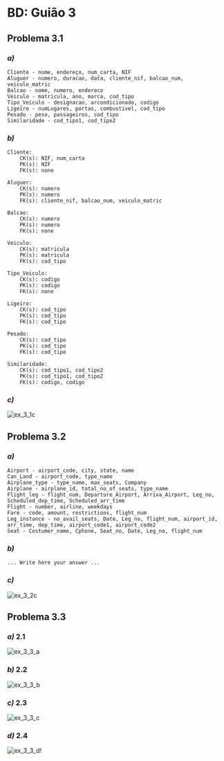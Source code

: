 # BD: Guião 3


## ​Problema 3.1
 
### *a)*

```
Cliente - nome, endereço, num_carta, NIF
Aluguer - numero, duracao, data, cliente_nif, balcao_num, veiculo_matric
Balcao - nome, numero, endereco
Veiculo - matricula, ano, marca, cod_tipo
Tipo_Veiculo - designacao, arcondicionado, codigo
Ligeiro - numLugares, portas, combustivel, cod_tipo
Pesado - peso, passageiros, cod_tipo
Similaridade - cod_tipo1, cod_tipo2
```


### *b)* 

```
Cliente:
	CK(s): NIF, num_carta
	PK(s): NIF
	FK(s): none

Aluguer:
	CK(s): numero
	PK(s): numero
	FK(s): cliente_nif, balcao_num, veiculo_matric

Balcao:
	CK(s): numero
	PK(s): numero
	FK(s): none

Veiculo:
	CK(s): matricula
	PK(s): matricula
	FK(s): cod_tipo

Tipo_Veiculo:
	CK(s): codigo
	PK(s): codigo
	FK(s): none

Ligeiro:
	CK(s): cod_tipo
	PK(s): cod_tipo
	FK(s): cod_tipo

Pesado:
	CK(s): cod_tipo
	PK(s): cod_tipo
	FK(s): cod_tipo

Similaridade:
	CK(s): cod_tipo1, cod_tipo2
	PK(s): cod_tipo1, cod_tipo2
	FK(s): codigo, codigo
```


### *c)* 

![ex_3_1c](ex_3_1_c.png "AnImage")


## ​Problema 3.2

### *a)*

```
Airport - airport_code, city, state, name
Can_Land - airport_code, type_name
Airplane_type - type_name, max_seats, Company
Airplane - airplane_id, total_no_of_seats, type_name
Flight_leg - flight_num, Departure_Airport, Arriva_Airport, Leg_no, Scheduled_dep_time, Scheduled_arr_time
Flight - number, airline, weekdays
Fare - code, amount, restrictions, flight_num
Leg_instance - no_avail_seats, Date, Leg_no, flight_num, airport_id, arr_time, dep_time, airport_code1, airport_code2
Seat - Costumer_name, Cphone, Seat_no, Date, Leg_no, flight_num
```


### *b)* 

```
... Write here your answer ...
```


### *c)* 

![ex_3_2c](ex_3_2_c.png "AnImage")


## ​Problema 3.3


### *a)* 2.1

![ex_3_3_a](ex_3_3_a.png "AnImage")

### *b)* 2.2

![ex_3_3_b](ex_3_3_b.png "AnImage")

### *c)* 2.3

![ex_3_3_c](ex_3_3_c.png "AnImage")

### *d)* 2.4

![ex_3_3_d!](ex_3_3d.jpg "AnImage")